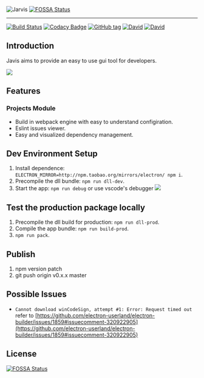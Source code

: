 ![Jarvis](http://image.tf56.com/dfs/group1/M00/3F/22/CiFBCVoXseOAJz1_AAAjpvFXiYk329.png)
[![FOSSA Status](https://app.fossa.io/api/projects/git%2Bgithub.com%2FEHDFE%2Fehdev-shell.svg?type=shield)](https://app.fossa.io/projects/git%2Bgithub.com%2FEHDFE%2Fehdev-shell?ref=badge_shield)

---
[![Build Status](https://travis-ci.org/EHDFE/ehdev-shell.svg)](https://travis-ci.org/EHDFE/ehdev-shell)
[![Codacy Badge](https://api.codacy.com/project/badge/Grade/dcd2d67edf7946dba8afa86693d2b511)](https://www.codacy.com/app/macisi/ehdev-shell?utm_source=github.com&amp;utm_medium=referral&amp;utm_content=EHDFE/ehdev-shell&amp;utm_campaign=Badge_Grade)
[![GitHub tag](https://img.shields.io/github/tag/ehdfe/ehdev-shell.svg)]()
[![David](https://img.shields.io/david/EHDFE/ehdev-shell.svg)]()
[![David](https://img.shields.io/david/dev/EHDFE/ehdev-shell.svg)]()

## Introduction
Javis aims to provide an easy to use gui tool for developers.

![](https://image.tf56.com/dfs/group1/M00/48/2F/CiFBClppjveAYHWGAAXQpTSLQNI235.png)

## Features

### Projects Module
- Build in webpack engine with easy to understand configiration.
- Eslint issues viewer.
- Easy and visualized dependency management.

## Dev Environment Setup

1. Install dependence: `ELECTRON_MIRROR=http://npm.taobao.org/mirrors/electron/ npm i`.
2. Precompile the dll bundle: `npm run dll-dev`.
3. Start the app: `npm run debug` or use vscode's debugger
  ![](https://image.tf56.com/dfs/group1/M00/39/4E/CiFBClnkCzqABJhqAAGYIokpzjs880.png)

## Test the production package locally

1. Precompile the dll build for production: `npm run dll-prod`.
2. Compile the app bundle: `npm run build-prod`.
2. `npm run pack`.

## Publish

1. npm version patch
2. git push origin v0.x.x master

## Possible Issues

- `Cannot download winCodeSign, attempt #1: Error: Request timed out` refer to [https://github.com/electron-userland/electron-builder/issues/1859#issuecomment-320922905](https://github.com/electron-userland/electron-builder/issues/1859#issuecomment-320922905)


## License
[![FOSSA Status](https://app.fossa.io/api/projects/git%2Bgithub.com%2FEHDFE%2Fehdev-shell.svg?type=large)](https://app.fossa.io/projects/git%2Bgithub.com%2FEHDFE%2Fehdev-shell?ref=badge_large)